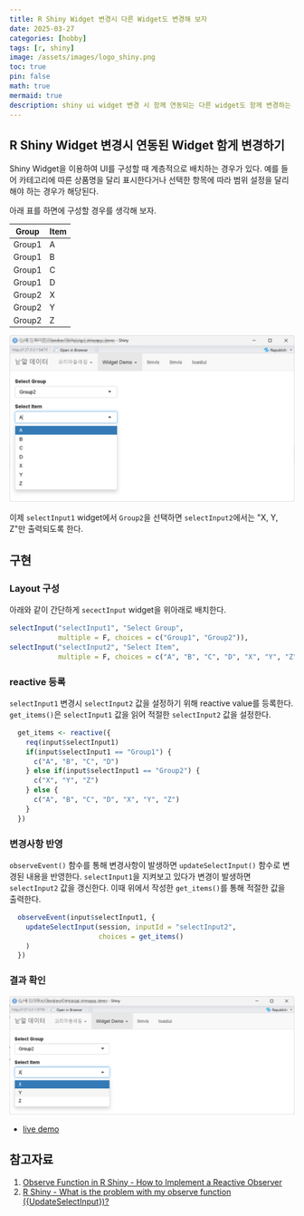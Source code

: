 ```yaml
---
title: R Shiny Widget 변경시 다른 Widget도 변경해 보자
date: 2025-03-27 
categories: [hobby]
tags: [r, shiny]
image: /assets/images/logo_shiny.png
toc: true
pin: false
math: true
mermaid: true
description: shiny ui widget 변경 시 함께 연동되는 다른 widget도 함께 변경하는 방법을 알아본다.
---
```


## R Shiny Widget 변경시 연동된 Widget 함게 변경하기

Shiny Widget을 이용하여 UI를 구성할 때 계층적으로 배치하는 경우가 있다. 예를 들어 카테고리에 따른 상품명을 달리 표시한다거나 선택한 항목에 따라 범위 설정을 달리해야 하는 경우가 해당된다.

아래 표를 하면에 구성할 경우를 생각해 보자.

Group|Item
-|-
Group1|A
Group1|B
Group1|C
Group1|D
Group2|X
Group2|Y
Group2|Z


![](/assets/images/2025-3-27-reactive-widgets-in-shiny.png)

이제 `selectInput1` widget에서 `Group2`을 선택하면 `selectInput2`에서는 "X, Y, Z"만 출력되도록 한다.

## 구현

### Layout 구성

아래와 같이 간단하게 `secectInput` widget을 위아래로 배치한다.

```r
selectInput("selectInput1", "Select Group", 
            multiple = F, choices = c("Group1", "Group2")),
selectInput("selectInput2", "Select Item",
            multiple = F, choices = c("A", "B", "C", "D", "X", "Y", "Z")))
```

### reactive 등록

`selectInput1` 변경시 `selectInput2` 값을 설정하기 위해 reactive value를 등록한다. `get_items()`은 `selectInput1` 값을 읽어 적절한 `selectInput2`  값을 설정한다.

```r
  get_items <- reactive({
    req(input$selectInput1)
    if(input$selectInput1 == "Group1") {
      c("A", "B", "C", "D")
    } else if(input$selectInput1 == "Group2") {
      c("X", "Y", "Z")
    } else {
      c("A", "B", "C", "D", "X", "Y", "Z")
    }
  })

```

### 변경사항 반영
`observeEvent()` 함수를 통해 변경사항이 발생하면 `updateSelectInput()` 함수로 변경된 내용을 반영한다. `selectInput1`을 지켜보고 있다가 변경이 발생하면 `selectInput2` 값을 갱신한다. 이때 위에서 작성한 `get_items()`를 통해 적절한 값을 출력한다.

```r
  observeEvent(input$selectInput1, {
    updateSelectInput(session, inputId = "selectInput2", 
                      choices = get_items()
    )
  })
```

### 결과 확인

![](/assets/images/2025-3-27-reactive-widgets-in-shiny-1.png)

- [live demo](https://yeonkyupark.shinyapps.io/Grain-Data-Shiny-Demo/)

## 참고자료

1. [Observe Function in R Shiny - How to Implement a Reactive Observer](https://www.appsilon.com/post/observe-function-r-shiny)
2. [R Shiny - What is the problem with my observe function ({UpdateSelectInput})?](https://stackoverflow.com/questions/62293044/r-shiny-what-is-the-problem-with-my-observe-function-updateselectinput)


